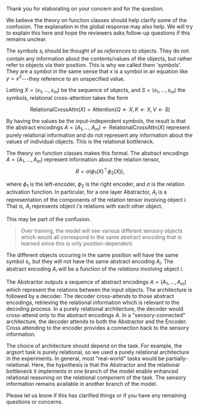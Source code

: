 Thank you for elaborating on your concern and for the question.

We believe the theory on function classes should help clarify some of the confusion. The explanation in the global response may also help. We will try to explain this here and hope the reviewers asks follow-up questions if this remains unclear.

The symbols $s_i$ should be thought of as *references* to objects. They do not contain any information about the contents/values of the objects, but rather refer to objects via their position. This is why we called them 'symbols'. They are a symbol in the same sense that $x$ is a symbol in an equation like $y = x^2$---they reference to an unspecified value.

Letting $X = (x_1, \ldots, x_m)$ be the sequence of objects, and $S = (s_1, \ldots, s_m)$ the symbols, relational cross-attention takes the form

$$\mathrm{RelationalCrossAttn}(X) = \mathrm{Attention}(Q \gets X, K \gets X, V \gets S)$$

By having the values be the input-independent symbols, the result is that the abstract encodings $A = (A_1, \ldots, A_m) \gets \mathrm{RelationalCrossAttn}(X)$ represent purely relational information and do not represent any information about the values of individual objects. This is the relational bottleneck.

The theory on function classes makes this formal. The abstract encodings $A = (A_1, \ldots, A_m)$ represent information about the relation tensor,
$$
R = \sigma(\phi_1(X)^\top \phi_2(X)),
$$

where $\phi_1$ is the left-encoder, $\phi_2$ is the right encoder, and $\sigma$ is the relation activation function. In particular, for a one layer Abstractor, $A_i$ is a representation of the components of the relation tensor involving object $i$. That is, $A_i$ represents object $i$'s relations with each other object.

This may be part of the confusion.

> Over training, the model will see various different sensory objects which would all correspond to the same abstract encoding that is learned since this is only position-dependent.

The different objects occuring in the same position will have the same symbol $s_i$, but they will not have the same abstract encoding $A_i$. The abstract encoding $A_i$ will be a function of the *relations* involving object $i$.

The Abstractor outputs a sequence of abstract encodings $A = (A_1, \ldots, A_m)$ which represent the relations between the input objects. The architecture is followed by a decoder. The decoder cross-attends to those abstract encodings, retrieving the relational information which is relevant to the decoding process. In a purely relational architecture, the decoder would cross-attend only to the abstract encodings $A$. In a "sensory-connected" architecture, the decoder attends to both the Abstractor and the Encoder. Cross attending to the encoder provides a connection back to the sensory information.

The choice of architecture should depend on the task. For example, the argsort task is purely relational, so we used a purely relational architecture in the experiments. In general, most "real-world" tasks would be partially-relational. Here, the hypothesis is that the Abstractor and the relational bottleneck it implements in one branch of the model enable enhanced relational reasoning on the relational component of the task. The sensory information remains available in another branch of the model.

Please let us know if this has clarified things or if you have any remaining questions or concerns.